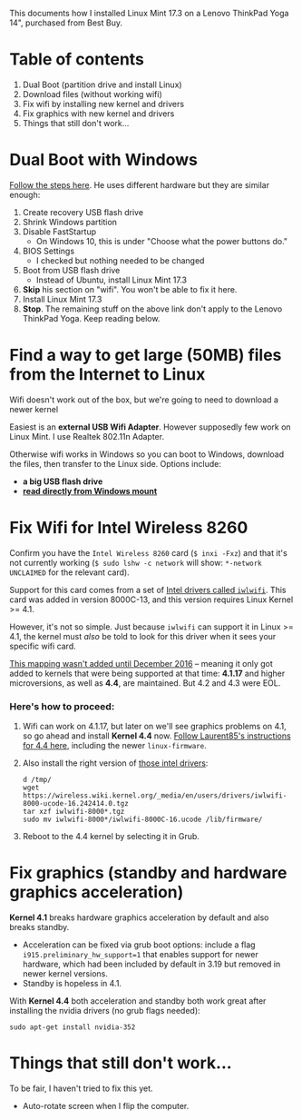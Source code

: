 This documents how I installed Linux Mint 17.3 on a Lenovo ThinkPad Yoga 14", purchased from Best Buy.

Table of contents
=================

1.  Dual Boot (partition drive and install Linux)
2.  Download files (without working wifi)
3.  Fix wifi by installing new kernel and drivers
4.  Fix graphics with new kernel and drivers
5.  Things that still don't work...

Dual Boot with Windows
======================

[Follow the steps here](https://github.com/longsleep/yoga3pro-linux/blob/master/Yoga%203%20Linux%20HOWTO.md). He uses different hardware but they are similar enough:

1.  Create recovery USB flash drive
2.  Shrink Windows partition
3.  Disable FastStartup
    *   On Windows 10, this is under "Choose what the power buttons do."
4.  BIOS Settings
    *   I checked but nothing needed to be changed
5.  Boot from USB flash drive
    *   Instead of Ubuntu, install Linux Mint 17.3
6.  **Skip** his section on "wifi". You won't be able to fix it here.
7.  Install Linux Mint 17.3
8.  **Stop**. The remaining stuff on the above link don't apply to the Lenovo ThinkPad Yoga. Keep reading below.

Find a way to get large (50MB) files from the Internet to Linux
===============================================================

Wifi doesn't work out of the box, but we're going to need to download a newer kernel

Easiest is an **external USB Wifi Adapter**. However supposedly few work on Linux Mint. I use Realtek 802.11n Adapter.

Otherwise wifi works in Windows so you can boot to Windows, download the files, then transfer to the Linux side. Options include:

- **a big USB flash drive**
- **[read directly from Windows mount](CUSTOMIZATIONS.md#mount-windows-drive-read-only)**

Fix Wifi for Intel Wireless 8260
================================

Confirm you have the `Intel Wireless 8260` card (`$ inxi -Fxz`) and that it's not currently working
(`$ sudo lshw -c network` will show: `*-network UNCLAIMED` for the relevant
card).

Support for this card comes from a set of [Intel drivers called `iwlwifi`](https://wireless.wiki.kernel.org/en/users/drivers/iwlwifi). This card was added in version 8000C-13, and this version requires Linux Kernel >= 4.1.

However, it's not so simple. Just because `iwlwifi` can support it in Linux >= 4.1, the kernel must _also_ be told to look for this driver when it sees your specific wifi card.

[This mapping wasn't added until December 2016](https://git.kernel.org/cgit/linux/kernel/git/iwlwifi/iwlwifi-fixes.git/commit/?id=4ab75944c4b324c1f5f01dbd4c4d122d2b9da187) – meaning it only got added to kernels that were being supported at that time: **4.1.17** and higher microversions, as well as **4.4**, are maintained. But 4.2 and 4.3 were EOL.

### Here's how to proceed:

1.  Wifi can work on 4.1.17, but later on we'll see graphics
    problems on 4.1, so go ahead and install __Kernel 4.4__ now. [Follow Laurent85's instructions for 4.4 here](https://forums.linuxmint.com/viewtopic.php?t=216235#p1132177), including the newer `linux-firmware`.

2.  Also install the right version of [those intel drivers](https://wireless.wiki.kernel.org/en/users/drivers/iwlwifi):

        d /tmp/
        wget https://wireless.wiki.kernel.org/_media/en/users/drivers/iwlwifi-8000-ucode-16.242414.0.tgz
        tar xzf iwlwifi-8000*.tgz
        sudo mv iwlwifi-8000*/iwlwifi-8000C-16.ucode /lib/firmware/

3.  Reboot to the 4.4 kernel by selecting it in Grub.

# Fix graphics (standby and hardware graphics acceleration)

**Kernel 4.1** breaks hardware graphics acceleration by default and also breaks standby.

*   Acceleration can be fixed via grub boot options: include a flag `i915.preliminary_hw_support=1` that enables support for newer hardware, which had been included by default in 3.19 but removed in newer kernel versions.
*   Standby is hopeless in 4.1.

With **Kernel 4.4** both acceleration and standby both work great after installing the nvidia drivers (no grub flags needed):

    sudo apt-get install nvidia-352

Things that still don't work...
===============================

To be fair, I haven't tried to fix this yet.

* Auto-rotate screen when I flip the computer.
